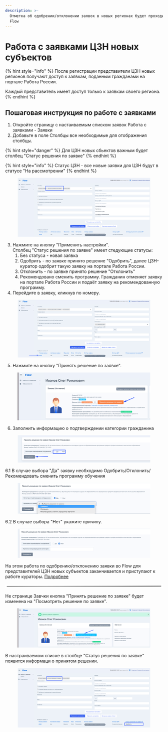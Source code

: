 ```yaml
---
description: >-
  Отметка об одобрении/отклонении заявок в новых регионах будет проходить во
  Flow
---
```


# Работа с заявками ЦЗН новых субъектов

{% hint style="info" %}
После регистрации представители ЦЗН новых регионов получают доступ к заявкам, поданным гражданами на портале Работа России.

Каждый представитель имеет доступ только к заявкам своего региона.
{% endhint %}

## Пошаговая инструкция по работе с заявками

1. Откройте страницу с настаиваемым списком заявок Работа с заявками - Заявки
2. Добавьте в поле Столбцы все необходимые для отображения столбцы.

{% hint style="danger" %}
Для ЦЗН новых сбьектов важным будет столбец "Статус решения по заявке"
{% endhint %}

{% hint style="info" %}
Статус ЦЗН - все новые заявки для ЦЗН будут в статусе "На рассмотрении"
{% endhint %}

<figure><img src="../.gitbook/assets/image (16).png" alt=""><figcaption></figcaption></figure>

3. Нажмите на кнопку "Применить настройки".\
   Столбец "Статус  решения по заявке" имеет стедующие статусы:
   1. Без статуса  - новая заявка
   2. Одобрить - по заявке принято решение "Одобрить", далее ЦЗН-куратор одобрит такую заявку на портале Работа России.
   3. Отклонить - по заявке принято решение "Отклонить"
   4. Рекомендовано сменить программу. Гражданин отменяет заявку на портале Работа России и подаёт заявку на рекомендованную программу.
4. Перейдите в заявку, кликнув по номеру.

<figure><img src="../.gitbook/assets/image (2).png" alt=""><figcaption></figcaption></figure>

5. Нажмите на кнопку "Принять решение по заявке".

<figure><img src="../.gitbook/assets/image (1).png" alt=""><figcaption></figcaption></figure>

6. Заполнить информацию о подтверждении категории гражданина&#x20;

<figure><img src="../.gitbook/assets/image (23).png" alt=""><figcaption></figcaption></figure>

6.1 В случае выбора  "Да" заявку необходимо Одобрить/Отклонить/Рекомендовать сменить программу обучения

<figure><img src="../.gitbook/assets/image (15).png" alt=""><figcaption></figcaption></figure>

6.2 В случае выбора "Нет" укажите причину.

<figure><img src="../.gitbook/assets/image (5).png" alt=""><figcaption></figcaption></figure>

На этом работа по одобрению/отклонению заявки во Flow для представителей ЦЗН новых субъектов заканчивается и приступают к работе кураторы. [Подробнее](rabota-s-zayavkami-czn-kuratory-novykh-subektov.md)

<img src="../.gitbook/assets/file.excalidraw.svg" alt="" class="gitbook-drawing">

Не странице Завчки кнопка "Принять решение по заявке" будет изменена на "Посмотреть решение по заявке".

<figure><img src="../.gitbook/assets/image (24).png" alt=""><figcaption></figcaption></figure>

В настраиваемом списке в столбце "Статус решения по заявке" появится информаци о принятом решении.

<figure><img src="../.gitbook/assets/image (21).png" alt=""><figcaption></figcaption></figure>
